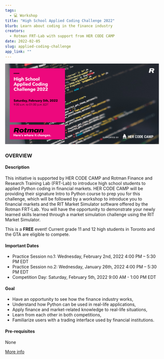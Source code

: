 ```yaml
---
tags:
  - 💻 Workshop
title: "High School Applied Coding Challenge 2022"
blurb: Learn about coding in the finance industry
creators:
  - Rotman FRT-Lab with support from HER CODE CAMP
date: 2022-02-05
slug: applied-coding-challenge
app_link: ""
---
```


![poster](/programs-rotman-flyer.png "rotman flyer")

### OVERVIEW

#### Description

This initiative is supported by HER CODE CAMP and Rotman Finance and Research Training Lab (FRT-Lab) to introduce high school students to applied Python coding in financial markets. HER CODE CAMP will be providing their signature Intro to Python course to prep you for this challenge, which will be followed by a workshop to introduce you to financial markets and the RIT Market Simulator software offered by the Rotman FRT-Lab. You will have the opportunity to demonstrate your newly learned skills learned through a market simulation challenge using the RIT Market Simulator.

This is a **FREE** event! Current grade 11 and 12 high students in Toronto and the GTA are eligible to compete.

#### Important Dates

- Practice Session no.1: Wednesday, February 2nd, 2022 4:00 PM – 5:30 PM EDT
- Practice Session no.2: Wednesday, January 26th, 2022 4:00 PM – 5:30 PM EDT
- Competition Day: Saturday, February 5th, 2022 9:00 AM - 1:00 PM EDT

#### Goal

- Have an opportunity to see how the finance industry works,
- Understand how Python can be used in real-life applications,
- Apply finance and market-related knowledge to real-life situations,
- Learn from each other in both competitions,
- Familiarize users with a trading interface used by financial institutions.

#### Pre-requisites

None

[More info](https://financelab.rotman.utoronto.ca/news.asp?name=2021-10-21_High%20School%20Applied%20Coding%20Challenge%202022)
